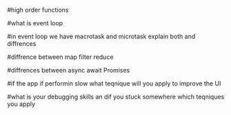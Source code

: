 #high order functions


#what is event loop


#in event loop we have macrotask and microtask explain both and diffrences



#diffrence between map filter reduce


#diffrences between async await Promises


#if the app if performin slow what teqnique will you apply to improve the UI


#what is your debugging skills an dif you stuck somewhere which teqniques you apply 



